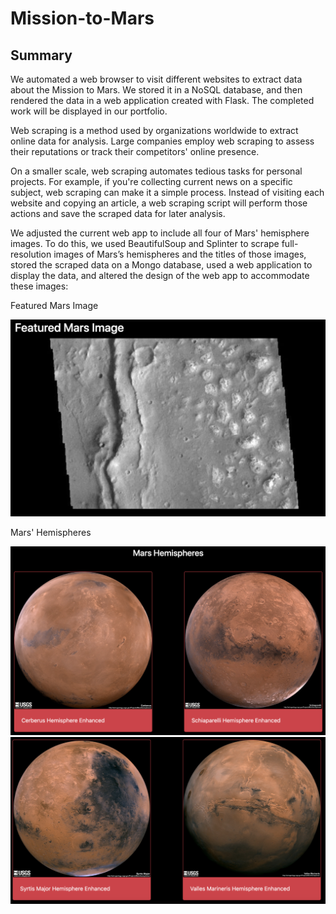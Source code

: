 # Mission-to-Mars

## Summary

We automated a web browser to visit different websites to extract data about the Mission to Mars. We stored it in a NoSQL database, and then rendered the data in a web application created with Flask. The completed work will be displayed in our portfolio.

Web scraping is a method used by organizations worldwide to extract online data for analysis. Large companies employ web scraping to assess their reputations or track their competitors' online presence.

On a smaller scale, web scraping automates tedious tasks for personal projects. For example, if you're collecting current news on a specific subject, web scraping can make it a simple process. Instead of visiting each website and copying an article, a web scraping script will perform those actions and save the scraped data for later analysis.

We adjusted the current web app to include all four of Mars' hemisphere images. To do this, we used BeautifulSoup and Splinter to scrape full-resolution images of Mars’s hemispheres and the titles of those images, stored the scraped data on a Mongo database, used a web application to display the data, and altered the design of the web app to accommodate these images:

Featured Mars Image

![FeaturedMarsImage.png](Resources/FeaturedMarsImage.png)

Mars' Hemispheres

![MarsHemispheres1.png](Resources/MarsHemispheres1.png)
![MarsHemispheres2.png](Resources/MarsHemispheres2.png)
